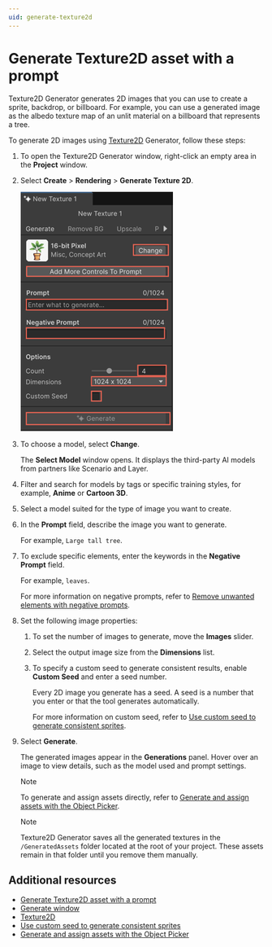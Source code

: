 ```yaml
---
uid: generate-texture2d
---
```


# Generate Texture2D asset with a prompt

Texture2D Generator generates 2D images that you can use to create a sprite, backdrop, or billboard. For example, you can use a generated image as the albedo texture map of an unlit material on a billboard that represents a tree.

To generate 2D images using [Texture2D](https://docs.unity3d.com/6000.0/Documentation/ScriptReference/Texture2D.html) Generator, follow these steps:

1. To open the Texture2D Generator window, right-click an empty area in the **Project** window.
1. Select **Create** > **Rendering** > **Generate Texture 2D**.

   ![Generate window with fields to generate 2D images](../images/texture.png)

1. To choose a model, select **Change**.

   The **Select Model** window opens. It displays the third-party AI models from partners like Scenario and Layer. 
1. Filter and search for models by tags or specific training styles, for example, **Anime** or **Cartoon 3D**. 
1. Select a model suited for the type of image you want to create.
1. In the **Prompt** field, describe the image you want to generate.

   For example, `Large tall tree`.

1. To exclude specific elements, enter the keywords in the **Negative Prompt** field.

   For example, `leaves`.

   For more information on negative prompts, refer to [Remove unwanted elements with negative prompts](xref:negative-prompt).
1. Set the following image properties:

   1. To set the number of images to generate, move the **Images** slider.
   1. Select the output image size from the **Dimensions** list.
   1. To specify a custom seed to generate consistent results, enable **Custom Seed** and enter a seed number.
   
      Every 2D image you generate has a seed. A seed is a number that you enter or that the tool generates automatically.

      For more information on custom seed, refer to [Use custom seed to generate consistent sprites](xref:custom-seed). 
1. Select **Generate**.

   The generated images appear in the **Generations** panel. Hover over an image to view details, such as the model used and prompt settings.

   > [!NOTE]
   > To generate and assign assets directly, refer to [Generate and assign assets with the Object Picker](xref:asset-picker).
   
   > [!NOTE]
   > Texture2D Generator saves all the generated textures in the `/GeneratedAssets` folder located at the root of your project. These assets remain in that folder until you remove them manually.

## Additional resources

* [Generate Texture2D asset with a prompt](xref:generate-texture2d)
* [Generate window](xref:generate-window)
* [Texture2D](https://docs.unity3d.com/6000.0/Documentation/ScriptReference/Texture2D.html)
* [Use custom seed to generate consistent sprites](xref:custom-seed)
* [Generate and assign assets with the Object Picker](xref:asset-picker)